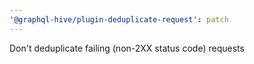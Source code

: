 ```yaml
---
'@graphql-hive/plugin-deduplicate-request': patch
---
```


Don't deduplicate failing (non-2XX status code) requests
